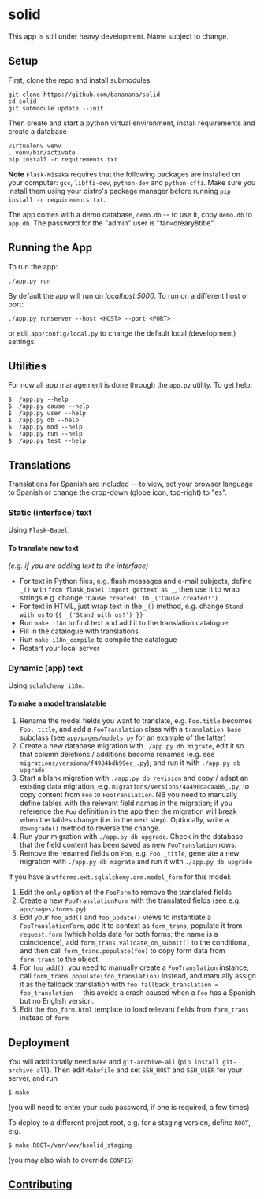 # solid

This app is still under heavy development. Name subject to change.

## Setup

First, clone the repo and install submodules

    git clone https://github.com/bananana/solid
    cd solid
    git submodule update --init

Then create and start a python virtual environment, install requirements and
create a database

    virtualenv venv
    . venv/bin/activate
    pip install -r requirements.txt

**Note** `Flask-Misaka` requires that the following packages are installed on
your computer: `gcc`, `libffi-dev`, `python-dev` and `python-cffi`. Make sure
you install them using your distro's package manager before running `pip install
-r requirements.txt`.

The app comes with a demo database, `demo.db` -- to use it, copy `demo.db` to
`app.db`. The password for the "admin" user is "far=dreary8title".

## Running the App

To run the app:

    ./app.py run

By default the app will run on *localhost:5000*. To run on a different host or
port:

    ./app.py runserver --host <HOST> --port <PORT>

or edit `app/config/local.py` to change the default local (development)
settings.

## Utilities

For now all app management is done through the `app.py` utility. To get help:

    $ ./app.py --help
    $ ./app.py cause --help
    $ ./app.py user --help
    $ ./app.py db --help
    $ ./app.py mod --help
    $ ./app.py run --help
    $ ./app.py test --help

## Translations

Translations for Spanish are included -- to view, set your browser language to
Spanish or change the drop-down (globe icon, top-right) to "es".

### Static (interface) text

Using `Flask-Babel`. 

#### To translate new text 

_(e.g. if you are adding text to the interface)_

 * For text in Python files, e.g. flash messages and e-mail subjects, define
     `_()` with `from flask_babel import gettext as _`, then use it to wrap
     strings e.g. change `'Cause created!'` to `_('Cause created!')`
 * For text in HTML, just wrap text in the `_()` method, e.g. change 
   `Stand with us` to `{{ _('Stand with us!') }}`
 * Run `make i18n` to find text and add it to the translation catalogue
 * Fill in the catalogue with translations
 * Run `make i18n_compile` to compile the catalogue
 * Restart your local server

### Dynamic (app) text

Using `sqlalchemy_i18n`. 

#### To make a model translatable

 1. Rename the model fields you want to translate, e.g. `Foo.title` becomes
     `Foo._title`, and add a `FooTranslation` class with a `translation_base`
     subclass (see `app/pages/models.py` for an example of the latter)
 1. Create a new database migration with `./app.py db migrate`, edit it so
     that column deletions / additions become renames (e.g. see
     `migrations/versions/f4984bdb99ec_.py`), and run it with `./app.py db upgrade`
 1. Start a blank migration with `./app.py db revision` and copy / adapt an
     existing data migration, e.g.  `migrations/versions/4a490dacaa06_.py`, to
     copy content from `Foo` to `FooTranslation`. NB you need to
     manually define tables with the relevant field names in the migration; if
     you reference the `Foo` definition in the app then the migration will break
     when the tables change (i.e. in the next step). Optionally, write a
     `downgrade()` method to reverse the change.
 1. Run your migration with `./app.py db upgrade`. Check in the database that the
     field content has been saved as new `FooTranslation` rows.
 1. Remove the renamed fields on `Foo`, e.g. `Foo._title`, generate a new
    migration with `./app.py db migrate` and run it with `./app.py db upgrade`

If you have a `wtforms.ext.sqlalchemy.orm.model_form` for this model:

 1. Edit the `only` option of the `FooForm` to remove the translated fields
 1. Create a new `FooTranslationForm` with the translated fields (see e.g.
    `app/pages/forms.py`)
 1. Edit your `foo_add()` and `foo_update()` views to instantiate a
    `FooTranslationForm`, add it to context as `form_trans`, populate it from
    `request.form` (which holds data for both forms; the name is a coincidence),
    add `form_trans.validate_on_submit()` to the conditional, and then call
    `form_trans.populate(foo)` to copy form data from `form_trans` to the object
 1. For `foo_add()`, you need to manually create a `FooTranslation` instance,
    call `form_trans.populate(foo_translation)` instead, and manually assign it
    as the fallback translation with `foo.fallback_translation = foo_translation`
    -- this avoids a crash caused when a `Foo` has a Spanish but no English
    version.
 1. Edit the `foo_form.html` template to load relevant fields from `form_trans`
    instead of `form`

## Deployment

You will additionally need `make` and `git-archive-all` 
(`pip install git-archive-all`). Then edit `Makefile` and set `SSH_HOST` and
`SSH_USER` for your server, and run

    $ make

(you will need to enter your `sudo` password, if one is required, a few times)

To deploy to a different project root, e.g. for a staging version, define
`ROOT`, e.g.

    $ make ROOT=/var/www/bsolid_staging

(you may also wish to override `CONFIG`)

## [Contributing](CONTRIBUTING.md)
